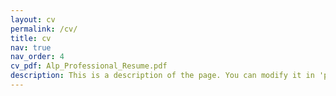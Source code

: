 ```yaml
---
layout: cv
permalink: /cv/
title: cv
nav: true
nav_order: 4
cv_pdf: Alp_Professional_Resume.pdf
description: This is a description of the page. You can modify it in 'pages/_cv.md'. You can also change or remove the top pdf download button.
---
```

